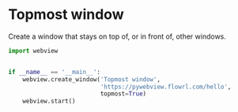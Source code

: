# Topmost window

Create a window that stays on top of, or in front of, other windows.

``` python
import webview


if __name__ == '__main__':
    webview.create_window('Topmost window',
                          'https://pywebview.flowrl.com/hello',
                          topmost=True)
    webview.start()
```
